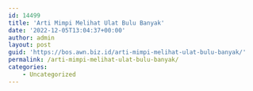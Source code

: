 ```yaml
---
id: 14499
title: 'Arti Mimpi Melihat Ulat Bulu Banyak'
date: '2022-12-05T13:04:37+00:00'
author: admin
layout: post
guid: 'https://bos.awn.biz.id/arti-mimpi-melihat-ulat-bulu-banyak/'
permalink: /arti-mimpi-melihat-ulat-bulu-banyak/
categories:
    - Uncategorized
---
```


